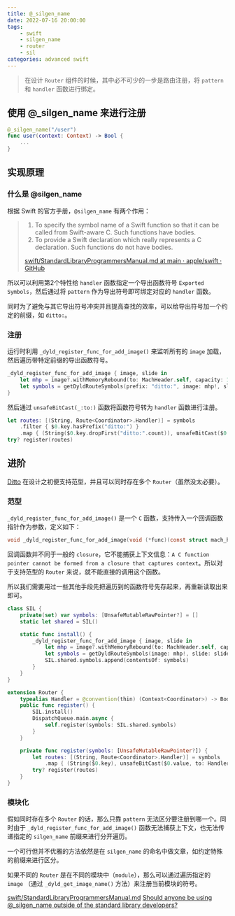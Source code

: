 ```yaml
---
title: @_silgen_name
date: 2022-07-16 20:00:00
tags:
    - swift
    - silgen_name
    - router
    - sil
categories: advanced swift
---
```

> 在设计 `Router` 组件的时候，其中必不可少的一步是路由注册，将 `pattern` 和 `handler` 函数进行绑定。

## 使用 @_silgen_name 来进行注册

```swift
@_silgen_name("/user")
func user(context: Context) -> Bool {
    ...
}
```

## 实现原理

### 什么是 @silgen_name

根据 Swift 的官方手册，`@silgen_name` 有两个作用：

> 1. To specify the symbol name of a Swift function so that it can be called from Swift-aware C. Such functions have bodies.
> 2. To provide a Swift declaration which really represents a C declaration. Such functions do not have bodies.
> 
>  [swift/StandardLibraryProgrammersManual.md at main · apple/swift · GitHub](https://github.com/apple/swift/blob/main/docs/StandardLibraryProgrammersManual.md#_silgen_name)

所以可以利用第2个特性给 `handler` 函数指定一个导出函数符号 `Exported Symbols`，然后通过将 `pattern` 作为导出符号即可绑定对应的 `handler` 函数。

同时为了避免与其它导出符号冲突并且提高查找的效率，可以给导出符号加一个约定的前缀，如 `ditto:`。

### 注册

运行时利用 `_dyld_register_func_for_add_image()` 来监听所有的 `image` 加载，然后遍历带特定前缀的导出函数符号。

```swift
_dyld_register_func_for_add_image { image, slide in
    let mhp = image?.withMemoryRebound(to: MachHeader.self, capacity: 1, { $0 })
    let symbols = getDyldRouteSymbols(prefix: "ditto:", image: mhp!, slide: slide)
}
```

然后通过 `unsafeBitCast(_:to:)` 函数将函数符号转为 `handler` 函数进行注册。

```swift
let routes: [(String, Route<Coordinator>.Handler)] = symbols
    .filter { $0.key.hasPrefix("ditto:") }
    .map { (String($0.key.dropFirst("ditto:".count)), unsafeBitCast($0.value, to: Handler.self)) }
try? register(routes)
```

## 进阶
[Ditto](https://github.com/xspyhack/Ditto) 在设计之初便支持范型，并且可以同时存在多个 `Router`（虽然没太必要）。

### 范型

`_dyld_register_func_for_add_image()` 是一个 `C` 函数，支持传入一个回调函数指针作为参数，定义如下：

```c
void _dyld_register_func_for_add_image(void (*func)(const struct mach_header* mh, intptr_t vmaddr_slide));
```

回调函数并不同于一般的 `closure`，它不能捕获上下文信息：`A C function pointer cannot be formed from a closure that captures context`。所以对于支持范型的 `Router` 来说，就不能直接的调用这个函数。

所以我们需要用过一些其他手段先把遍历到的函数符号先存起来，再重新读取出来即可。

```swift
class SIL {
    private(set) var symbols: [UnsafeMutableRawPointer?] = []
    static let shared = SIL()

    static func install() {
        _dyld_register_func_for_add_image { image, slide in
            let mhp = image?.withMemoryRebound(to: MachHeader.self, capacity: 1, { $0 })
            let symbols = getDyldRouteSymbols(image: mhp!, slide: slide)
            SIL.shared.symbols.append(contentsOf: symbols)
        }
    }
}

extension Router {
    typealias Handler = @convention(thin) (Context<Coordinator>) -> Bool
    public func register() {
        SIL.install()
        DispatchQueue.main.async {
            self.register(symbols: SIL.shared.symbols)
        }
    }

    private func register(symbols: [UnsafeMutableRawPointer?]) {
        let routes: [(String, Route<Coordinator>.Handler)] = symbols
            .map { (String($0.key), unsafeBitCast($0.value, to: Handler.self)) }
        try? register(routes)
    }
}
```

### 模块化

假如同时存在多个 `Router` 的话，那么只靠 `pattern` 无法区分要注册到哪一个。同时由于 `_dyld_register_func_for_add_image()` 函数无法捕获上下文，也无法传递指定的 `silgen_name` 前缀来进行分开遍历。

一个可行但并不优雅的方法依然是在 `silgen_name` 的命名中做文章，如约定特殊的前缀来进行区分。

如果不同的 `Router` 是在不同的模块中（`module`），那么可以通过遍历指定的 `image` （通过 `_dyld_get_image_name()` 方法）来注册当前模块的符号。

[swift/StandardLibraryProgrammersManual.md](https://github.com/apple/swift/blob/main/docs/StandardLibraryProgrammersManual.md#_silgen_name)
[Should anyone be using @_silgen_name outside of the standard library developers?](https://forums.swift.org/t/should-anyone-be-using-silgen-name-outside-of-the-standard-library-developers/19396/23)